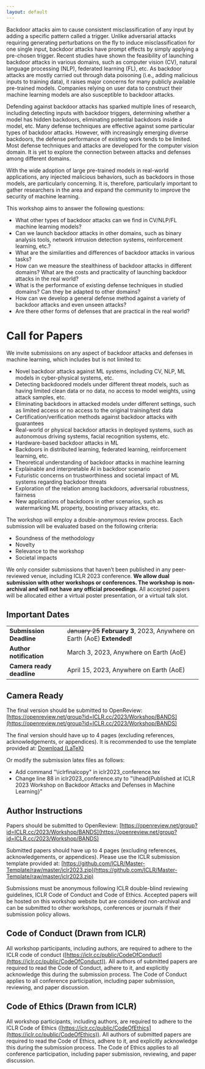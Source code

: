 ```yaml
---
layout: default
---
```



Backdoor attacks aim to cause consistent misclassification of any input by adding a specific pattern called a trigger. Unlike adversarial attacks requiring generating perturbations on the fly to induce misclassification for one single input, backdoor attacks have prompt effects by simply applying a pre-chosen trigger. Recent studies have shown the feasibility of launching backdoor attacks in various domains, such as computer vision (CV), natural language processing (NLP), federated learning (FL), etc. As backdoor attacks are mostly carried out through data poisoning (i.e., adding malicious inputs to training data), it raises major concerns for many publicly available pre-trained models. Companies relying on user data to construct their machine learning models are also susceptible to backdoor attacks.

Defending against backdoor attacks has sparked multiple lines of research, including detecting inputs with backdoor triggers, determining whether a model has hidden backdoors, eliminating potential backdoors inside a model, etc. Many defense techniques are effective against some particular types of backdoor attacks. However, with increasingly emerging diverse backdoors, the defense performance of existing work tends to be limited. Most defense techniques and attacks are developed for the computer vision domain. It is yet to explore the connection between attacks and defenses among different domains.

With the wide adoption of large pre-trained models in real-world applications, any injected malicious behaviors, such as backdoors in those models, are particularly concerning. It is, therefore, particularly important to gather researchers in the area and expand the community to improve the security of machine learning.

This workshop aims to answer the following questions:
- What other types of backdoor attacks can we find in CV/NLP/FL machine learning models?
- Can we launch backdoor attacks in other domains, such as binary analysis tools, network intrusion detection systems, reinforcement learning, etc.?
- What are the similarities and differences of backdoor attacks in various tasks?
- How can we measure the stealthiness of backdoor attacks in different domains? What are the costs and practicality of launching backdoor attacks in the real world?
- What is the performance of existing defense techniques in studied domains? Can they be adapted to other domains?
- How can we develop a general defense method against a variety of backdoor attacks and even unseen attacks?
- Are there other forms of defenses that are practical in the real world?

# Call for Papers


We invite submissions on any aspect of backdoor attacks and defenses in machine learning, which includes but is not limited to:

- Novel backdoor attacks against ML systems, including CV, NLP, ML models in cyber-physical systems, etc.
- Detecting backdoored models under different threat models, such as having limited clean data or no data, no access to model weights, using attack samples, etc.
- Eliminating backdoors in attacked models under different settings, such as limited access or no access to the original training/test data
- Certification/verification methods against backdoor attacks with guarantees
- Real-world or physical backdoor attacks in deployed systems, such as autonomous driving systems, facial recognition systems, etc.
- Hardware-based backdoor attacks in ML
- Backdoors in distributed learning, federated learning, reinforcement learning, etc.
- Theoretical understanding of backdoor attacks in machine learning
- Explainable and interpretable AI in backdoor scenario
- Futuristic concerns on trustworthiness and societal impact of ML systems regarding backdoor threats
- Exploration of the relation among backdoors, adversarial robustness, fairness
- New applications of backdoors in other scenarios, such as watermarking ML property, boosting privacy attacks, etc.

The workshop will employ a double-anonymous review process. Each submission will be evaluated based on the following criteria:

- Soundness of the methodology
- Novelty
- Relevance to the workshop
- Societal impacts

We only consider submissions that haven’t been published in any peer-reviewed venue, including ICLR 2023 conference. **We allow dual submission with other workshops or conferences. The workshop is non-archival and will not have any official proceedings.** All accepted papers will be allocated either a virtual poster presentation, or a virtual talk slot.

## Important Dates


<table class="foo">  
  <tr>
    <td width="30%"><b>Submission Deadline</b></td>
    <td width="70%">
      <strike>January 25</strike> <b>February 3</b>, 2023, Anywhere on Earth (AoE) <b>Extended!</b></td>
  </tr>
  <tr>
    <td><b>Author notification</b></td>
    <td>March 3, 2023, Anywhere on Earth (AoE) </td>
  </tr>
  <tr>
    <td><b>Camera ready deadline</b></td>
    <td>April 15, 2023, Anywhere on Earth (AoE)</td>
  </tr>
</table>


## Camera Ready

The final version should be submitted to OpenReview: [https://openreview.net/group?id=ICLR.cc/2023/Workshop/BANDS](https://openreview.net/group?id=ICLR.cc/2023/Workshop/BANDS)

The final version should have up to 4 pages (excluding references, acknowledgements, or appendices). It is recommended to use the template provided at: [Download (LaTeX)](./files/iclr2023.zip)

Or modify the submission latex files as follows:

* Add command "\iclrfinalcopy" in iclr2023_conference.tex
* Change line 88 in iclr2023_conference.sty to "\lhead{Published at ICLR 2023 Workshop on Backdoor Attacks and Defenses in Machine Learning}"


## Author Instructions

Papers should be submitted to OpenReview: [https://openreview.net/group?id=ICLR.cc/2023/Workshop/BANDS](https://openreview.net/group?id=ICLR.cc/2023/Workshop/BANDS)

Submitted papers should have up to 4 pages (excluding references, acknowledgements, or appendices). Please use the ICLR submission template provided at: [https://github.com/ICLR/Master-Template/raw/master/iclr2023.zip](https://github.com/ICLR/Master-Template/raw/master/iclr2023.zip)

Submissions must be anonymous following ICLR double-blind reviewing guidelines, ICLR Code of Conduct and Code of Ethics. Accepted papers will be hosted on this workshop website but are considered non-archival and can be submitted to other workshops, conferences or journals if their submission policy allows.

## Code of Conduct (Drawn from ICLR)

All workshop participants, including authors, are required to adhere to the ICLR code of conduct ([https://iclr.cc/public/CodeOfConduct](https://iclr.cc/public/CodeOfConduct)). All authors of submitted papers are required to read the Code of Conduct, adhere to it, and explicitly acknowledge this during the submission process. The Code of Conduct applies to all conference participation, including paper submission, reviewing, and paper discussion.

## Code of Ethics (Drawn from ICLR)

All workshop participants, including authors, are required to adhere to the ICLR Code of Ethics ([https://iclr.cc/public/CodeOfEthics](https://iclr.cc/public/CodeOfEthics)). All authors of submitted papers are required to read the Code of Ethics, adhere to it, and explicitly acknowledge this during the submission process. The Code of Ethics applies to all conference participation, including paper submission, reviewing, and paper discussion.
